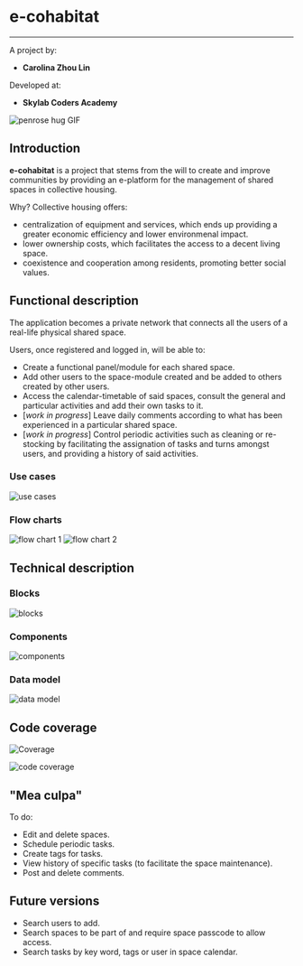 # e-cohabitat
---

A project by:

- **Carolina Zhou Lin**

Developed at:

- **Skylab Coders Academy**

![penrose hug GIF](https://cdn.dribbble.com/users/873371/screenshots/2105831/uxundt_w08_dribbble2_800x600.gif)


## Introduction
**e-cohabitat** is a project that stems from the will to create and improve communities by providing an e-platform for the management of shared spaces in collective housing. 

Why? Collective housing offers:
- centralization of equipment and services, which ends up providing a greater economic efficiency and lower environmenal impact.
- lower ownership costs, which facilitates the access to a decent living space.
- coexistence and cooperation among residents, promoting better social values.

## Functional description
The application becomes a private network that connects all the users of a real-life physical shared space.

Users, once registered and logged in, will be able to:
- Create a functional panel/module for each shared space.
- Add other users to the space-module created and be added to others created by other users.
- Access the calendar-timetable of said spaces, consult the general and particular activities and add their own tasks to it.
- [_work in progress_] Leave daily comments according to what has been experienced in a particular shared space. 
- [_work in progress_] Control periodic activities such as cleaning or re-stocking by facilitating the assignation of tasks and turns amongst users, and providing a history of said activities.

### Use cases

![use cases](./img/use-cases.jpg)

### Flow charts
![flow chart 1](./img/flow-chart-1.jpg)
![flow chart 2](./img/flow-chart-2.jpg)

## Technical description
### Blocks
![blocks](./img/technical-1.jpg)
### Components
![components](./img/technical-2.jpg)
### Data model
![data model](./img/technical-3.jpg)

## Code coverage
![Coverage](https://img.shields.io/badge/Coverage-97%25-green.svg)

![code coverage](./img/coverage.jpg)

## "Mea culpa"
To do:
- Edit and delete spaces.
- Schedule periodic tasks.
- Create tags for tasks.
- View history of specific tasks (to facilitate the space maintenance).
- Post and delete comments.

## Future versions
- Search users to add.
- Search spaces to be part of and require space passcode to allow access.
- Search tasks by key word, tags or user in space calendar.
